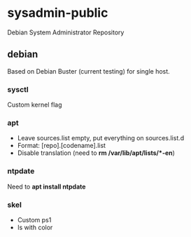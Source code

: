 # sysadmin-public
Debian System Administrator Repository

## debian
Based on Debian Buster (current testing) for single host.

### sysctl
Custom kernel flag

### apt
* Leave sources.list empty, put everything on sources.list.d
* Format: [repo].[codename].list
* Disable translation (need to **rm /var/lib/apt/lists/\*-en**)

### ntpdate
Need to **apt install ntpdate**

### skel
* Custom ps1
* ls with color

